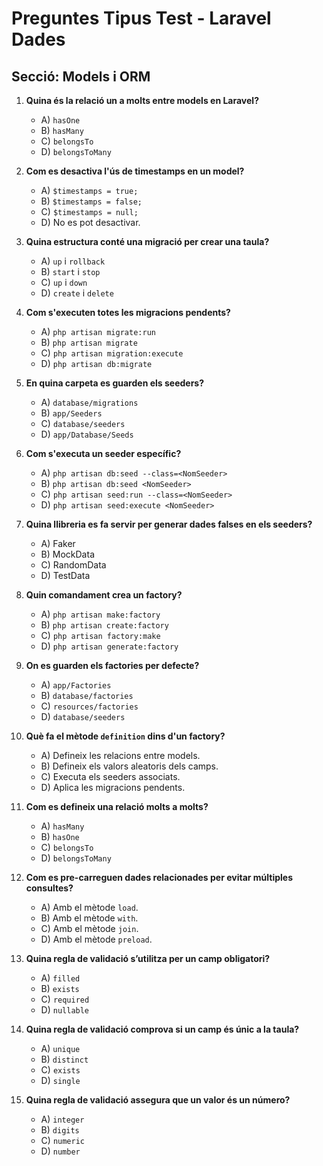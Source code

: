 # Preguntes Tipus Test - Laravel Dades

## **Secció: Models i ORM**

1. **Quina és la relació un a molts entre models en Laravel?**
    - A) `hasOne`
    - B) `hasMany`
    - C) `belongsTo`
    - D) `belongsToMany`

2. **Com es desactiva l'ús de timestamps en un model?**
    - A) `$timestamps = true;`
    - B) `$timestamps = false;`
    - C) `$timestamps = null;`
    - D) No es pot desactivar.

3. **Quina estructura conté una migració per crear una taula?**
    - A) `up` i `rollback`
    - B) `start` i `stop`
    - C) `up` i `down`
    - D) `create` i `delete`

4. **Com s'executen totes les migracions pendents?**
    - A) `php artisan migrate:run`
    - B) `php artisan migrate`
    - C) `php artisan migration:execute`
    - D) `php artisan db:migrate`

5. **En quina carpeta es guarden els seeders?**
    - A) `database/migrations`
    - B) `app/Seeders`
    - C) `database/seeders`
    - D) `app/Database/Seeds`

6. **Com s'executa un seeder específic?**
    - A) `php artisan db:seed --class=<NomSeeder>`
    - B) `php artisan db:seed <NomSeeder>`
    - C) `php artisan seed:run --class=<NomSeeder>`
    - D) `php artisan seed:execute <NomSeeder>`

7. **Quina llibreria es fa servir per generar dades falses en els seeders?**
    - A) Faker
    - B) MockData
    - C) RandomData
    - D) TestData

8. **Quin comandament crea un factory?**
    - A) `php artisan make:factory`
    - B) `php artisan create:factory`
    - C) `php artisan factory:make`
    - D) `php artisan generate:factory`


9. **On es guarden els factories per defecte?**
    - A) `app/Factories`
    - B) `database/factories`
    - C) `resources/factories`
    - D) `database/seeders`

10. **Què fa el mètode `definition` dins d'un factory?**
    - A) Defineix les relacions entre models.
    - B) Defineix els valors aleatoris dels camps.
    - C) Executa els seeders associats.
    - D) Aplica les migracions pendents.

11. **Com es defineix una relació molts a molts?**
    - A) `hasMany`
    - B) `hasOne`
    - C) `belongsTo`
    - D) `belongsToMany`

12. **Com es pre-carreguen dades relacionades per evitar múltiples consultes?**
    - A) Amb el mètode `load`.
    - B) Amb el mètode `with`.
    - C) Amb el mètode `join`.
    - D) Amb el mètode `preload`.
 
13. **Quina regla de validació s’utilitza per un camp obligatori?**
    - A) `filled`
    - B) `exists`
    - C) `required`
    - D) `nullable`

14. **Quina regla de validació comprova si un camp és únic a la taula?**
    - A) `unique`
    - B) `distinct`
    - C) `exists`
    - D) `single`

15. **Quina regla de validació assegura que un valor és un número?**
    - A) `integer`
    - B) `digits`
    - C) `numeric`
    - D) `number`